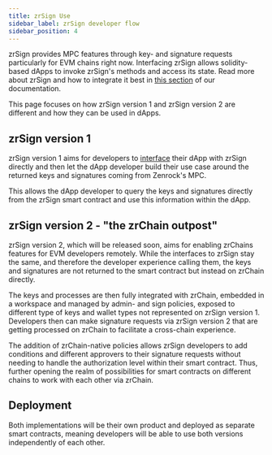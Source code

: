 ```yaml
---
title: zrSign Use 
sidebar_label: zrSign developer flow
sidebar_position: 4
---
```


zrSign provides MPC features through key- and signature requests particularly for EVM chains right now. Interfacing zrSign allows solidity-based dApps to invoke zrSign's methods and access its state. Read more about zrSign and how to integrate it best in [this section](../../../docs/docs/zrSign/_category_.json) of our documentation.

This page focuses on how zrSign version 1 and zrSign version 2 are different and how they can be used in dApps. 

## zrSign version 1 

zrSign version 1 aims for developers to [interface](../zrSign/devs/references/izrsign-interface.md) their dApp with zrSign directly and then let the dApp developer build their use case around the returned keys and signatures coming from Zenrock's MPC. 

This allows the dApp developer to query the keys and signatures directly from the zrSign smart contract and use this information within the dApp. 

## zrSign version 2 - "the zrChain outpost"

zrSign version 2, which will be released soon, aims for enabling zrChains features for EVM developers remotely. While the interfaces to zrSign stay the same, and therefore the developer experience calling them, the keys and signatures are not returned to the smart contract but instead on zrChain directly. 

The keys and processes are then fully integrated with zrChain, embedded in a workspace and managed by admin- and sign policies, exposed to different type of keys and wallet types not represented on zrSign version 1. Developers then can make signature requests via zrSign version 2 that are getting processed on zrChain to facilitate a cross-chain experience. 

The addition of zrChain-native policies allows zrSign developers to add conditions and different approvers to their signature requests without needing to handle the authorization level within their smart contract. Thus, further opening the realm of possibilities for smart contracts on different chains to work with each other via zrChain. 

## Deployment

Both implementations will be their own product and deployed as separate smart contracts, meaning developers will be able to use both versions independently of each other. 
